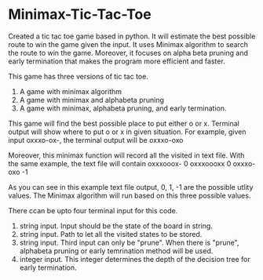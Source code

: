 # Minimax-Tic-Tac-Toe
Created a tic tac toe game based in python. It will estimate the best possible route to win the game given the input. It uses Minimax algorithm to search the route to win the game. Moreover, it focuses on alpha beta pruning and early termination that makes the program more efficient and faster. 

This game has three versions of tic tac toe.
1. A game with minimax algorithm
2. A game with minimax and alphabeta pruning
3. A game with minimax, alphabeta pruning, and early termination.

This game will find the best possible place to put either o or x. Terminal output will show where to put o or x in given situation.
For example, given input oxxxo-ox-, the terminal output will be oxxxo-oxo

Moreover, this minimax function will record all the visited in text file.
With the same example, the text file will contain
oxxxooox- 0
oxxxoooxx 0
oxxxo-oxo -1

As you can see in this example text file output, 0, 1, -1 are the possible utlity values.
The Minimax algorithm will run based on this three possible values.

There ccan be upto four terminal input for this code.
1. string input. Input should be the state of the board in string.
2. string input. Path to let all the visited states to be stored.
3. string input. Third input can only be "prune". When there is "prune", alphabeta pruning or early temrination method will be used.
4. integer input. This integer determines the depth of the decision tree for early termination.
